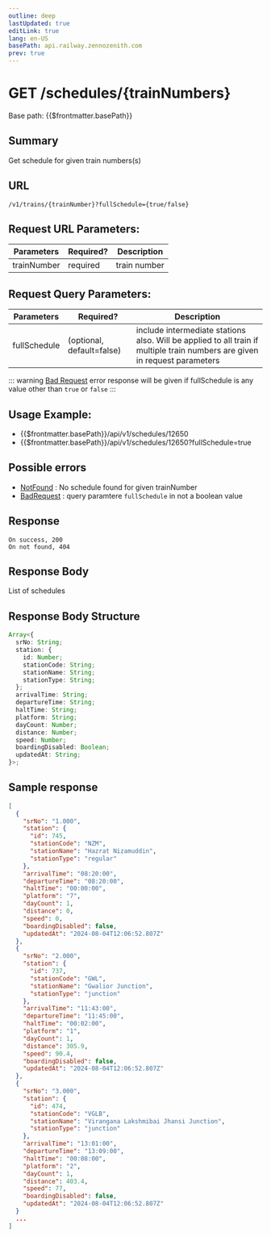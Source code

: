 ```yaml
---
outline: deep
lastUpdated: true
editLink: true
lang: en-US
basePath: api.railway.zennozenith.com
prev: true
---
```


# GET /schedules/\{trainNumbers}

Base path: {{$frontmatter.basePath}}

## Summary

Get schedule for given train numbers(s)

## URL

`/v1/trains/{trainNumber}?fullSchedule={true/false}`

## Request URL Parameters:

| Parameters  | Required? | Description  |
| ----------- | --------- | ------------ |
| trainNumber | required  | train number |

## Request Query Parameters:

| Parameters   | Required?                 | Description                                                                                                                |
| ------------ | ------------------------- | -------------------------------------------------------------------------------------------------------------------------- |
| fullSchedule | (optional, default=false) | include intermediate stations also. Will be applied to all train if multiple train numbers are given in request parameters |

::: warning
[Bad Request](/errorcodes#BadRequest) error response will be given if fullSchedule is any value other than `true` or `false`
:::

## Usage Example:

- {{$frontmatter.basePath}}/api/v1/schedules/12650
- {{$frontmatter.basePath}}/api/v1/schedules/12650?fullSchedule=true

## Possible errors

- [NotFound](/errorcodes#NotFound) : No schedule found for given trainNumber
- [BadRequest](/errorcodes#BadRequest) : query paramtere `fullSchedule` in not a boolean value

## Response

    On success, 200
    On not found, 404

## Response Body

List of schedules

## Response Body Structure

```ts
Array<{
  srNo: String;
  station: {
    id: Number;
    stationCode: String;
    stationName: String;
    stationType: String;
  };
  arrivalTime: String;
  departureTime: String;
  haltTime: String;
  platform: String;
  dayCount: Number;
  distance: Number;
  speed: Number;
  boardingDisabled: Boolean;
  updatedAt: String;
}>;
```

## Sample response

```json
[
  {
    "srNo": "1.000",
    "station": {
      "id": 745,
      "stationCode": "NZM",
      "stationName": "Hazrat Nizamuddin",
      "stationType": "regular"
    },
    "arrivalTime": "08:20:00",
    "departureTime": "08:20:00",
    "haltTime": "00:00:00",
    "platform": "7",
    "dayCount": 1,
    "distance": 0,
    "speed": 0,
    "boardingDisabled": false,
    "updatedAt": "2024-08-04T12:06:52.807Z"
  },
  {
    "srNo": "2.000",
    "station": {
      "id": 737,
      "stationCode": "GWL",
      "stationName": "Gwalior Junction",
      "stationType": "junction"
    },
    "arrivalTime": "11:43:00",
    "departureTime": "11:45:00",
    "haltTime": "00:02:00",
    "platform": "1",
    "dayCount": 1,
    "distance": 305.9,
    "speed": 90.4,
    "boardingDisabled": false,
    "updatedAt": "2024-08-04T12:06:52.807Z"
  },
  {
    "srNo": "3.000",
    "station": {
      "id": 474,
      "stationCode": "VGLB",
      "stationName": "Virangana Lakshmibai Jhansi Junction",
      "stationType": "junction"
    },
    "arrivalTime": "13:01:00",
    "departureTime": "13:09:00",
    "haltTime": "00:08:00",
    "platform": "2",
    "dayCount": 1,
    "distance": 403.4,
    "speed": 77,
    "boardingDisabled": false,
    "updatedAt": "2024-08-04T12:06:52.807Z"
  }
  ...
]
```
